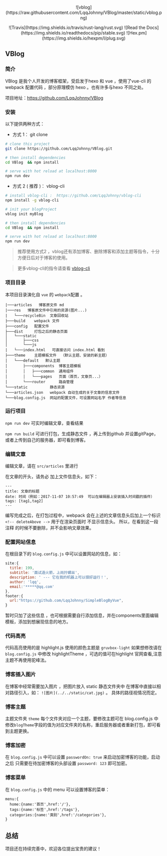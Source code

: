 
<p align='center'>![vblog](https://raw.githubusercontent.com/LqqJohnny/VBlog/master/static/vblog.png)</p>
<p align='center'>
![Travis](https://img.shields.io/travis/rust-lang/rust.svg) ![Read the Docs](https://img.shields.io/readthedocs/pip/stable.svg)
![Hex.pm](https://img.shields.io/hexpm/l/plug.svg)
</p>

## VBlog


### 简介
VBlog 是我个人开发的博客框架，受启发于hexo 和 vue ，使用了vue-cli 的 webpack 配置代码 ，部分原理模仿 hexo 。也有许多与hexo 不同之处。

项目地址：https://github.com/LqqJohnny/VBlog


### 安装
以下提供两种方式：

- 方式 1： git clone

``` bash
# clone this project
git clone https://github.com/LqqJohnny/VBlog.git

# then install dependencies
cd VBlog  && npm install

# serve with hot reload at localhost:8000
npm run dev
```

- 方式 2 ( 推荐 )： vblog-cli

```bash
# install vblog-cli :  https://github.com/LqqJohnny/vblog-cli
npm install -g vblog-cli

# init your blogProject
vblog init myBlog

# then install dependencies
cd VBlog  && npm install

# serve with hot reload at localhost:8000
npm run dev

```

> 推荐使用方式2 ，vblog还有添加博客、删除博客和添加主题等指令，十分方便日后对于博客的使用。

> 更多vblog-cli的指令请查看 [vblog-cli](https://github.com/LqqJohnny/vblog-cli)


### 项目目录

本项目目录演化自 `vue` 的 `webpack`配置 。


```
|───articles   博客原文件 md
|───res   博客原文件中引用的资源(图片...)
|   └───recycleBin  文章回收站
├───build    webpack 文件
├───config   配置文件
├───dist     打包之后的静态页面
│   └───static
│       ├───css
│       └───js
|   └───index.html   可直接访问 index.html 看到  
├───theme    主题模板文件  （默认主题、安装的新主题）
│   └───default   默认主题
│       ├───components  博客主题模板
│       │   ├───common  通用组件
│       │   └───pages   页面（首页，文章页...）
│       └───router      路由管理
└───static          静态资源
└───articles.json   webpack 自动生成的关于文章的信息文件
└───blog.config.js  网站的配置文件，可设置网站名字 作者等信息
```

### 运行项目


`npm run dev` 可实时编辑文章，查看结果

`npm run build` 可进行打包，生成静态文件 ，再上传到github 并设置gitPage，或者上传到自己的服务器，即可看到博客。


### 编辑文章

编辑文章，请在 `src/articles` 里进行

在文章的开头，请务必 加上文件信息头，如下：
```
---
title: 文章的标题
date: 时间（例如：2017-11-07 10:57:49  可以在编辑器上安装插入时间戳的插件）
tags: [tag1,tag2]
---
```
编写完成之后，在打包过程中，webpack 会在上述的文章信息头后加上一个标识
`<!-- deleteAbove -->`
用于在渲染页面时 不显示信息头。
所以，在看到这一段 注释 的时候不要删除，并不会影响文章效果。

### 配置网站信息

在根目录下的 `blog.config.js` 中可以设置网站的信息，如：
```js
site:{
  title: 199,
  subtitle: '面试造火箭，上岗拧螺丝',
  description: ' --- 它在我的机器上可以很好运行！',
  author: 'lqq',
  email:'*****@qq.com'
},
footer:{
  url:"https://github.com/LqqJohnny/SimpleBlogByVue",
}
```
暂时只加了这些信息 ，也可根据需要自行添加信息，并在components里面编辑模板，添加到想展现信息的地方。

### 代码高亮
 代码高亮使用的是 highlight.js 使用的颜色主题是 `gruvbox-light` 如果想修改请在 `blog.config.js` 中修改 highlightTheme ，可选的值可在highlight 官网查看,注意主题不再使用驼峰法。

### 博客插入图片

在博客中经常需要加入图片 ，把图片放入 static 静态文件夹中 在博客中直接以相对路径引入，如：
`![图片](../../static/cat.jpg)` 。 具体的路径视情况而定。

### 博客主题

主题文件夹 `theme` 每个文件夹对应一个主题，要修改主题可在 blog.config.js 中修改`blogTheme`字段的值为对应文件夹的名称，重启服务器或者重新打包，即可看到主题更换。

### 博客加密

在 `blog.config.js` 中可以设置  `passwordOn: true` 来启动加密博客的功能，启动之后 只需要在待加密博客的头部设置 `password: 123` 即可加密。

### 博客菜单

在 `blog.config.js` 中的 menu 可以设置博客的菜单：
```
menu:{
  home:{name:'首页',href:'/'},
  tags:{name:'标签',href:'/tags'},
  categories:{name:'类别',href:'/categories'},
}
```

## 总结
 项目还在持续完善中，欢迎各位提出宝贵的建议！
